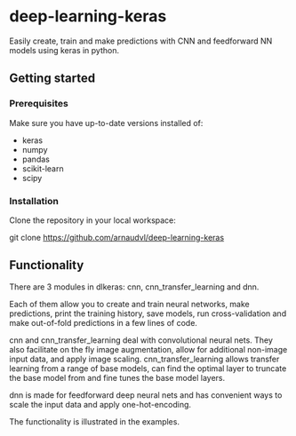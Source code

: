 # deep-learning-keras
Easily create, train and make predictions with CNN and feedforward NN models using keras in python.

## Getting started

### Prerequisites

Make sure you have up-to-date versions installed of:

  - keras
  - numpy
  - pandas
  - scikit-learn
  - scipy

### Installation

Clone the repository in your local workspace:

git clone https://github.com/arnaudvl/deep-learning-keras

## Functionality

There are 3 modules in dlkeras: cnn, cnn_transfer_learning and dnn.

Each of them allow you to create and train neural networks, make predictions,
print the training history, save models, run cross-validation and make out-of-fold predictions in a few lines of code.

cnn and cnn_transfer_learning deal with convolutional neural nets. They also facilitate on the fly image augmentation, allow for additional non-image input data, and apply image scaling. cnn_transfer_learning allows transfer learning from a range of base models, can find the optimal layer to truncate the base model from and fine tunes the base model layers.

dnn is made for feedforward deep neural nets and has convenient ways to scale the input data and apply one-hot-encoding.

The functionality is illustrated in the examples.
